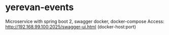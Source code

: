# yerevan-events
Microservice with spring boot 2, swagger docker, docker-compose
Access: http://192.168.99.100:2025/swagger-ui.html (docker-host:port)

